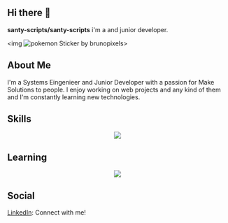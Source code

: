 ## Hi there 👋

**santy-scripts/santy-scripts** i'm a  and junior developer.  

<img ![pokemon Sticker by brunopixels](https://github.com/user-attachments/assets/2a3a9874-f057-4a30-86f5-2d63469a2aae)>

## About Me
I'm a Systems Eingenieer and Junior Developer with a passion for Make Solutions to people. I enjoy working on web projects and any kind of them and I'm constantly learning new technologies.

## Skills 
<p align="center">
    <a href="https://skillicons.dev">
        <img src="https://skillicons.dev/icons?i=js,html,css,python">
    </a>
</p>

## Learning
<p align="center">
    <a href="https://skillicons.dev">
        <img src="https://skillicons.dev/icons?i=ts,angular,nodejs">
    </a>
</p>
    
## Social
[LinkedIn](https://www.linkedin.com/in/santiago-andr%C3%A9s-rodr%C3%ADguez-moreno-88a120293/): Connect with me!

